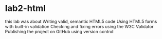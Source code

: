 # lab2-html
this lab was about 
Writing valid, semantic HTML5 code
Using HTML5 forms with built-in validation
Checking and fixing errors using the W3C Validator
Publishing the project on GitHub using version control
